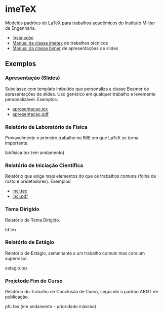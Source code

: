 # imeTeX
Modelos padrões de LaTeX para trabalhos acadêmicos do Instituto Militar de Engenharia.

 * [Instalação](https://github.com/IME-SE8/imeTeX/wiki/Instala%C3%A7%C3%A3o)
 * [Manual da classe imetex]() de trabalhos técnicos
 * [Manual da classe bimer]() de apresentações de slides

## Exemplos
### Apresentação (Slides)
Subclasse com template imbutido que personaliza a classe Beamer de apresentações de slides. Uso genérico em qualquer trabalho e levemente personalizável. Exemplos:
 * [apresentacao.tex](https://github.com/IME-SE8/imeTeX/blob/master/doc/latex/imetex/examples/apresentacao.tex)
 * [apresentacao.pdf](https://github.com/IME-SE8/imeTeX/blob/master/doc/latex/imetex/examples/apresentacao.pdf)

### Relatório de Laboratório de Física
Provavelmente o primeiro trabalho no IME em que LaTeX se torna importante.

labfisica.tex (em andamento)

### Relatório de Iniciação Científica
Relatório que exige mais elementos do que os trabalhos comuns (folha de rosto e oridetadores). Exemplos:
 * [inci.tex](https://github.com/IME-SE8/imeTeX/blob/master/doc/latex/imetex/examples/inci.tex)
 * [inci.pdf](https://github.com/IME-SE8/imeTeX/blob/master/doc/latex/imetex/examples/inci.pdf)


### Tema Dirigido
Relatório de Tema Dirigido.

td.tex

### Relatório de Estágio
Relatório de Estágio, semelhante a um trabalho comum mas com um supervisor.

estagio.tex

### Projetode Fim de Curso
Relatório do Trabalho de Conclusão de Curso, seguindo o padrão ABNT de publicação.

pfc.tex (em andamento - prioridade máxima)
